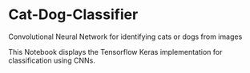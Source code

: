 # Cat-Dog-Classifier
 Convolutional Neural Network for identifying cats or dogs from images
 
 This Notebook displays the Tensorflow Keras implementation for classification using CNNs.

